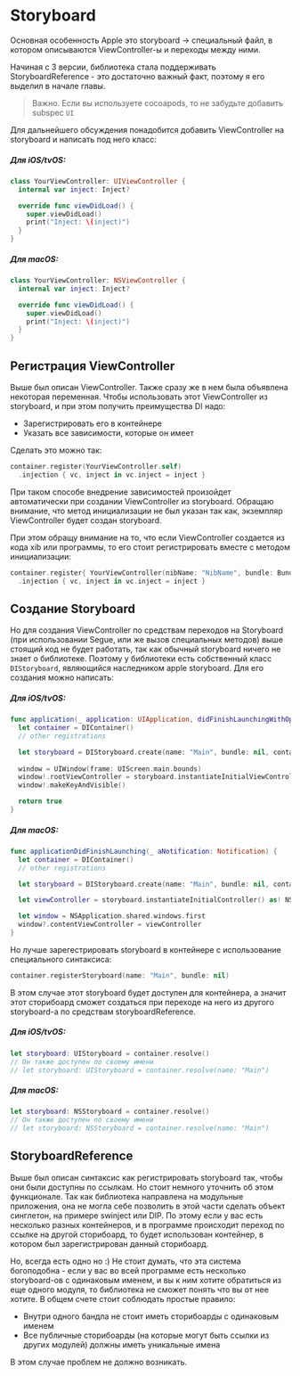# Storyboard
Основная особенность Apple это storyboard -> специальный файл, в котором описываются ViewController-ы и переходы между ними.

Начиная с 3 версии, библиотека стала поддерживать StoryboardReference - это достаточно важный факт, поэтому я его выделил в начале главы.

> Важно. Если вы используете cocoapods, то не забудьте добавить subspec `UI`

Для дальнейшего обсуждения понадобится добавить ViewController на storyboard и написать под него класс:
##### Для iOS/tvOS:
```Swift
class YourViewController: UIViewController {
  internal var inject: Inject?

  override func viewDidLoad() {
    super.viewDidLoad()
    print("Inject: \(inject)")
  }
}
```
##### Для macOS:
```Swift
class YourViewController: NSViewController {
  internal var inject: Inject?

  override func viewDidLoad() {
    super.viewDidLoad()
    print("Inject: \(inject)")
  }
}
```

## Регистрация ViewController
Выше был описан ViewController. Также сразу же в нем была объявлена некоторая переменная. Чтобы использовать этот ViewController из storyboard, и при этом получить преимущества DI надо:
* Зарегистрировать его в контейнере
* Указать все зависимости, которые он имеет

Сделать это можно так:
```Swift
container.register(YourViewController.self)
  .injection { vc, inject in vc.inject = inject }
```
При таком способе внедрение зависимостей произойдет автоматически при создании ViewController из storyboard. Обращаю внимание, что метод инициализации не был указан так как, экземпляр ViewController будет создан storyboard.

При этом обращу внимание на то, что если ViewController создается из кода xib или программы, то его стоит регистрировать вместе с методом инициализации:
```Swift
container.register{ YourViewController(nibName: "NibName", bundle: Bundle) }
  .injection { vc, inject in vc.inject = inject }
```

## Создание Storyboard
Но для создания ViewController по средствам переходов на Storyboard (при использовании Segue, или же вызов специальных методов) выше стоящий код не будет работать, так как обычный storyboard ничего не знает о библиотеке. Поэтому у библиотеки есть собственный класс `DIStoryboard`, являющийся наследником apple storyboard. Для его создания можно написать:
##### Для iOS/tvOS:
```Swift
func application(_ application: UIApplication, didFinishLaunchingWithOptions launchOptions: [UIApplicationLaunchOptionsKey: Any]?) -> Bool {
  let container = DIContainer()
  // other registrations

  let storyboard = DIStoryboard.create(name: "Main", bundle: nil, container: container)
  
  window = UIWindow(frame: UIScreen.main.bounds)
  window!.rootViewController = storyboard.instantiateInitialViewController()
  window!.makeKeyAndVisible()

  return true
}
```
##### Для macOS:
```Swift
func applicationDidFinishLaunching(_ aNotification: Notification) {
  let container = DIContainer()
  // other registrations

  let storyboard = DIStoryboard.create(name: "Main", bundle: nil, container: container)

  let viewController = storyboard.instantiateInitialController() as! NSViewController

  let window = NSApplication.shared.windows.first
  window?.contentViewController = viewController
}
```

Но лучше зарегестрировать storyboard в контейнере с использование специального синтаксиса:
```Swift
container.registerStoryboard(name: "Main", bundle: nil)
```
В этом случае этот storyboard будет доступен для контейнера, а значит этот сторибоард сможет создаться при переходе на него из другого storyboard-а по средствам storyboardReference.


##### Для iOS/tvOS:
```Swift
let storyboard: UIStoryboard = container.resolve()
// Он также доступен по своему имени
// let storyboard: UIStoryboard = container.resolve(name: "Main")
```
##### Для macOS:
```Swift
let storyboard: NSStoryboard = container.resolve()
// Он также доступен по своему имени
// let storyboard: NSStoryboard = container.resolve(name: "Main")
```

## StoryboardReference
Выше был описан синтаксис как регистрировать storyboard так, чтобы они были доступны по ссылкам. Но стоит немного уточнить об этом функционале. Так как библиотека направлена на модульные приложения, она не могла себе позволить в этой части сделать объект синглетон, на примере swinject или DIP. По этому если у вас есть несколько разных контейнеров, и в программе происходит переход по ссылке на другой сторибоард, то будет использован контейнер, в котором был зарегистрирован данный сторибоард.

Но, всегда есть одно но :) Не стоит думать, что эта система богоподобна - если у вас во всей программе есть несколько storyboard-ов с одинаковым именем, и вы к ним хотите обратиться из еще одного модуля, то библиотека не сможет понять что вы от нее хотите. В общем счете стоит соблюдать простые правило:
* Внутри одного бандла не стоит иметь сторибоарды с одинаковым именем
* Все публичные сторибоарды (на которые могут быть ссылки из других модулей) должны иметь уникальные имена

В этом случае проблем не должно возникать.
